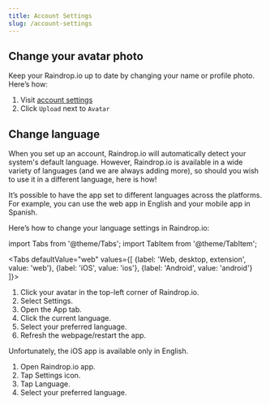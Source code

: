 ```yaml
---
title: Account Settings
slug: /account-settings
---
```

## Change your avatar photo
Keep your Raindrop.io up to date by changing your name or profile photo. Here’s how:
1. Visit [account settings](https://app.raindrop.io/settings/account)
2. Click `Upload` next to `Avatar`

## Change language
When you set up an account, Raindrop.io will automatically detect your system's default language. 
However, Raindrop.io is available in a wide variety of languages (and we are always adding more), so should you wish to use it in a different language, here is how!

It’s possible to have the app set to different languages across the platforms. For example, you can use the web app in English and your mobile app in Spanish.

Here’s how to change your language settings in Raindrop.io:

import Tabs from '@theme/Tabs';
import TabItem from '@theme/TabItem';

<Tabs
    defaultValue="web"
    values={[
        {label: 'Web, desktop, extension', value: 'web'},
        {label: 'iOS', value: 'ios'},
        {label: 'Android', value: 'android'}
    ]}>
    <TabItem value="web">
        <ol>
            <li>Click your avatar in the top-left corner of Raindrop.io.</li>
            <li>Select Settings.</li>
            <li>Open the App tab.</li>
            <li>Click the current language.</li>
            <li>Select your preferred language.</li>
            <li>Refresh the webpage/restart the app.</li>
        </ol>
    </TabItem>
    <TabItem value="ios">
        Unfortunately, the iOS app is available only in English.
    </TabItem>
    <TabItem value="android">
        <ol>
            <li>Open Raindrop.io app.</li>
            <li>Tap Settings icon.</li>
            <li>Tap Language.</li>
            <li>Select your preferred language.</li>
        </ol>
    </TabItem>
</Tabs>
